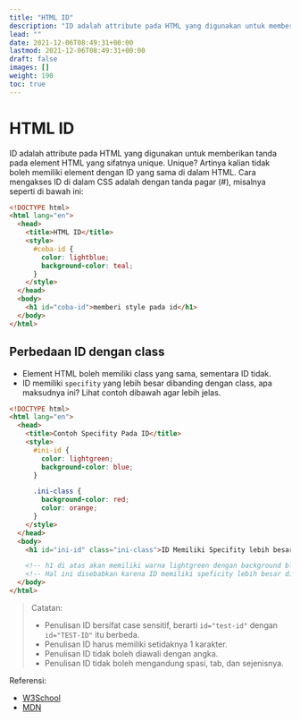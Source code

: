 ```yaml
---
title: "HTML ID"
description: "ID adalah attribute pada HTML yang digunakan untuk memberikan tanda pada element HTML yang sifatnya unique."
lead: ""
date: 2021-12-06T08:49:31+00:00
lastmod: 2021-12-06T08:49:31+00:00
draft: false
images: []
weight: 190
toc: true
---
```

# HTML ID

ID adalah attribute pada HTML yang digunakan untuk memberikan tanda pada element HTML yang sifatnya unique.
Unique? Artinya kalian tidak boleh memiliki element dengan ID yang sama di dalam HTML. Cara mengakses
ID di dalam CSS adalah dengan tanda pagar (#), misalnya seperti di bawah ini:

```html
<!DOCTYPE html>
<html lang="en">
  <head>
    <title>HTML ID</title>
    <style>
      #coba-id {
        color: lightblue;
        background-color: teal;
      }
    </style>
  </head>
  <body>
    <h1 id="coba-id">memberi style pada id</h1>
  </body>
</html>
```



## Perbedaan ID dengan class

- Element HTML boleh memiliki class yang sama, sementara ID tidak.
- ID memiliki `specifity` yang lebih besar dibanding dengan class, apa maksudnya ini? Lihat contoh dibawah agar lebih jelas.

```html
<!DOCTYPE html>
<html lang="en">
  <head>
    <title>Contoh Specifity Pada ID</title>
    <style>
      #ini-id {
        color: lightgreen;
        background-color: blue;
      }

      .ini-class {
        background-color: red;
        color: orange;
      }
    </style>
  </head>
  <body>
    <h1 id="ini-id" class="ini-class">ID Memiliki Specifity lebih besar dibandingkan class</h1>

    <!-- h1 di atas akan memiliki warna lightgreen dengan background blue, sesuai dengan style yang diberikan pada ID. -->
    <!-- Hal ini disebabkan karena ID memiliki speficity lebih besar dibandingkan dengan class. -->
  </body>
</html>
```



> Catatan:
>
> - Penulisan ID bersifat case sensitif, berarti `id="test-id"` dengan `id="TEST-ID"` itu berbeda.
> - Penulisan ID harus memiliki setidaknya 1 karakter.
> - Penulisan ID tidak boleh diawali dengan angka.
> - Penulisan ID tidak boleh mengandung spasi, tab, dan sejenisnya.

Referensi:

- [W3School](https://www.w3schools.com/html/html_id.asp)
- [MDN](https://developer.mozilla.org/en-US/docs/Web/HTML/Global_attributes/id)
